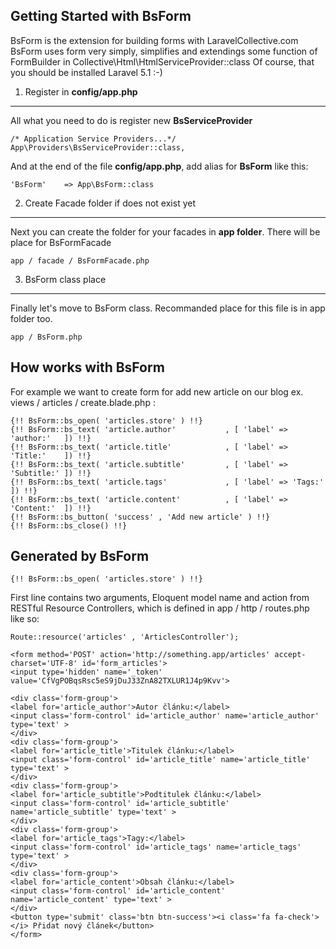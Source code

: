 Getting Started with BsForm
---------------------------
BsForm is the extension for building forms with LaravelCollective.com
BsForm uses form very simply, simplifies and extendings some function of FormBuilder in Collective\Html\HtmlServiceProvider::class
Of course, that you should be installed Laravel 5.1 :-)

1. Register in <strong>config/app.php</strong>
---------------------------------------------- 

All what you need to do is register new <strong>BsServiceProvider</strong>

    /* Application Service Providers...*/
    App\Providers\BsServiceProvider::class,

And at the end of the file <strong>config/app.php</strong>, add alias for <strong>BsForm</strong> like this:

    'BsForm'    => App\BsForm::class
    
2. Create Facade folder if does not exist yet
---------------------------------------------
Next you can create the folder for your facades in <strong>app folder</strong>. There will be place for BsFormFacade

    app / facade / BsFormFacade.php

3. BsForm class place
---------------------
Finally let's move to BsForm class. Recommanded place for this file is in app folder too.

    app / BsForm.php

How works with BsForm
---------------------
For example we want to create form for add new article on our blog ex. views / articles / create.blade.php : 

    {!! BsForm::bs_open( 'articles.store' ) !!}
    {!! BsForm::bs_text( 'article.author'           , [ 'label' => 'author:'   ]) !!}
    {!! BsForm::bs_text( 'article.title'            , [ 'label' => 'Title:'    ]) !!}
    {!! BsForm::bs_text( 'article.subtitle'         , [ 'label' => 'Subtitle:' ]) !!}
    {!! BsForm::bs_text( 'article.tags'             , [ 'label' => 'Tags:'     ]) !!}
    {!! BsForm::bs_text( 'article.content'          , [ 'label' => 'Content:'  ]) !!}
    {!! BsForm::bs_button( 'success' , 'Add new article' ) !!}
    {!! BsForm::bs_close() !!}
    
Generated by BsForm
-------------------

    {!! BsForm::bs_open( 'articles.store' ) !!}

First line contains two arguments, Eloquent model name and action from RESTful Resource Controllers, which is defined in app / http / routes.php like so:

    Route::resource('articles' , 'ArticlesController');

    <form method='POST' action='http://something.app/articles' accept-charset='UTF-8' id='form_articles'>
    <input type='hidden' name='_token' value='CfVgPOBqsRsc5eS9jDuJ33ZnA82TXLUR1J4p9Kvv'>
    
    <div class='form-group'>
    <label for='article_author'>Autor článku:</label>
    <input class='form-control' id='article_author' name='article_author' type='text' >
    </div>
    <div class='form-group'>
    <label for='article_title'>Titulek článku:</label>
    <input class='form-control' id='article_title' name='article_title' type='text' >
    </div>
    <div class='form-group'>
    <label for='article_subtitle'>Podtitulek článku:</label>
    <input class='form-control' id='article_subtitle' name='article_subtitle' type='text' >
    </div>
    <div class='form-group'>
    <label for='article_tags'>Tagy:</label>
    <input class='form-control' id='article_tags' name='article_tags' type='text' >
    </div>
    <div class='form-group'>
    <label for='article_content'>Obsah článku:</label>
    <input class='form-control' id='article_content' name='article_content' type='text' >
    </div>
    <button type='submit' class='btn btn-success'><i class='fa fa-check'></i> Přidat nový článek</button>
    </form>
